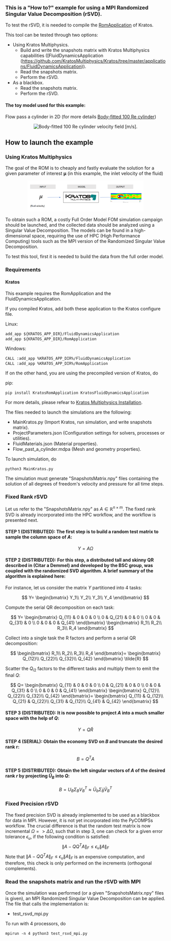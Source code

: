 ### This is a "How to?" example for using a MPI Randomized Singular Value Decomposition (rSVD).
To test the rSVD, it is needed to compile the [RomApplication](https://github.com/KratosMultiphysics/Kratos/tree/master/applications/RomApplication) of Kratos.

This tool can be tested through two options:
* Using Kratos Multiphysics.
  * Build and write the snapshots matrix with Kratos Multiphysics capabilities ([FluidDynamicsApplication (https://github.com/KratosMultiphysics/Kratos/tree/master/applications/FluidDynamicsApplication)). 
  * Read the snapshots matrix.
  * Perform the rSVD.
* As a blackbox.
  * Read the snapshots matrix.
  * Perform the rSVD.
#### The toy model used for this example:

Flow pass a cylinder in 2D (for more details [Body-fitted 100 Re cylinder](https://github.com/KratosMultiphysics/Examples/blob/master/fluid_dynamics/validation/body_fitted_cylinder_100Re/README.md))

<p align="center">
  <img src="https://github.com/KratosMultiphysics/Examples/blob/master/fluid_dynamics/validation/body_fitted_cylinder_100Re/data/body_fitted_cylinder_100Re_v.gif" alt="Body-fitted 100 Re cylinder velocity field [m/s]." style="width: 600px;"/>
</p>

## How to launch the example
### Using Kratos Multiphysics

The goal of the ROM is to cheaply and fastly evaluate the solution for a given parameter of interest $\boldsymbol{\mu}$ (in this example, the inlet velocity of the fluid) 

<p align=center><img height="72.125%" width="72.125%" src="./data/surrogate.png"></p>

To obtain such a ROM, a costly Full Order Model FOM simulation campaign should be launched, and the collected data should be analyzed using a Singular Value Decomposition. The models can be found in a high-dimensional space, requiring the use of HPC (High Performance Computing) tools such as the MPI version of the Randomized Singular Value Decomposition.

To test this tool, first it is needed to build the data from the full order model.

### Requirements

#### Kratos

This example requires the RomApplication and the FluidDynamicsApplication.

If you compiled Kratos, add both these application to the Kratos configure file. 

Linux:
```shell
add_app ${KRATOS_APP_DIR}/FluidDynamicsApplication
add_app ${KRATOS_APP_DIR}/RomApplication
```

Windows:
```shell
CALL :add_app %KRATOS_APP_DIR%/FluidDynamicsApplication
CALL :add_app %KRATOS_APP_DIR%/RomApplication
```

If on the other hand, you are using the precompiled version of Kratos, do

pip:
```shell
pip install KratosRomApplication KratosFluidDynamicsApplication
```
For more details, please refear to [Kratos Multiphysics Installation](https://github.com/KratosMultiphysics/Kratos/blob/master/INSTALL.md).

The files needed to launch the simulations are the following:
* MainKratos.py (Import Kratos, run simulation, and write snapshots matrix).
* ProjectParameters.json (Configuration settings for solvers, processes or utilities).
* FluidMaterials.json (Material properties).
* Flow_past_a_cylinder.mdpa (Mesh and geometry properties).

To launch simulation, do

```shell
python3 MainKratos.py
```
The simulation must generate "SnapshotsMatrix.npy" files containing the solution of all degrees of freedom's velocity and pressure for all time steps.

### Fixed Rank rSVD

Let us refer to the "SnapshotsMatrix.npy" as $A\in\mathbb{R}^{n\times m}$. The fixed rank SVD is already incorporated into the HPC workflow, and the workflow is presented next.
#### STEP 1 (DISTRIBUTED): The first step is to build a random test matrix  to sample the column space of $A$:
$$Y=A\Omega$$
#### STEP 2 (DISTRIBUTED): For this step, a distributed tall and skinny QR described in (Citar a Demmel) and developed by the BSC group, was coupled with the randomized SVD algorithm. A brief summary of the algorithm is explained here:
For instance, let us consider the matrix $Y$ partitioned into 4 tasks:

$$
Y=
\begin{bmatrix}
Y_1\\
Y_2\\
Y_3\\
Y_4
\end{bmatrix}
$$

Compute the serial QR decomposition on each task:

$$
Y=
\begin{bmatrix}
Q_{11} & 0 & 0 & 0 \\
0 & Q_{21} & 0 & 0 \\
0 & 0 & Q_{31} & 0 \\
0 & 0 & 0 & Q_{41} 
\end{bmatrix}
\begin{bmatrix}
R_1\\
R_2\\
R_3\\
R_4
\end{bmatrix}
$$

Collect into a single task the R factors and perform a serial QR decomposition:

$$
\begin{bmatrix}
R_1\\
R_2\\
R_3\\
R_4
\end{bmatrix}=
\begin{bmatrix}
Q_{12}\\
Q_{22}\\
Q_{32}\\
Q_{42}
\end{bmatrix}
\tilde{R}
$$

Scatter the $Q_{i2}$ factors to the different tasks and multiply them to emit the final $Q$:

$$
Q=
\begin{bmatrix}
Q_{11} & 0 & 0 & 0 \\
0 & Q_{21} & 0 & 0 \\
0 & 0 & Q_{31} & 0 \\
0 & 0 & 0 & Q_{41} 
\end{bmatrix}
\begin{bmatrix}
Q_{12}\\
Q_{22}\\
Q_{32}\\
Q_{42}
\end{bmatrix}=
\begin{bmatrix}
Q_{11} & Q_{12}\\
Q_{21} & Q_{22}\\
Q_{31} & Q_{12}\\
Q_{41} & Q_{42}
\end{bmatrix}
$$


#### STEP 3 (DISTRIBUTED): It is now possible to project $A$ into a much smaller space with the help of $Q$:
$$Y=Q\tilde{R}$$

#### STEP 4 (SERIAL): Obtain the economy SVD on $B$ and truncate the desired rank r:

$$
B=Q^TA
$$

#### STEP 5 (DISTRIBUTED): Obtain the left singular vectors of $A$ of the desired rank $r$ by projecting $\tilde{U}_B$ into $Q$:
$$B=U_B\Sigma_B V^T_B\approx \tilde{U}_b \tilde{\Sigma}_B \tilde{V}^T_B$$

### Fixed Precision rSVD
The fixed precision SVD is already implemented to be used as a blackbox for data in MPI. However, it is not yet incorporated into the PyCOMPSs workflow. The crucial difference is that the random test matrix is now incremental $\Omega => \Delta \Omega$, such that in step 3, one can check for a given error tolerance $\epsilon_u$, if the following condition is satisfied:
$$\|A-QQ^TA\|_F\leq \epsilon_u \|A\|_F$$
Note that $\|A-QQ^TA\|_F\leq \epsilon_u \|A\|_F$ is an expensive computation, and therefore, this check is only performed on the increments (orthogonal complements). 


### Read the snapshots matrix and run the rSVD with MPI
Once the simulation was performed (or a given "SnapshotsMatrix.npy" files is given), an MPI Randomized Singular Value Decomposition can be applied.
The file that calls the implementation is:
* test_rsvd_mpi.py

To run with 4 processors, do
```shell
mpirun -n 4 python3 test_rsvd_mpi.py
```




